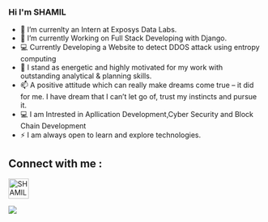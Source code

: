 ### Hi I'm SHAMIL

- 🔭 I’m currenlty an Intern at Exposys Data Labs.
- 🌱 I’m currently Working on Full Stack Developing with Django.
- 💻 Currently Developing a Website to detect DDOS attack using entropy computing
- 💬 I stand as energetic and highly motivated for my work with outstanding analytical & planning skills.
- 📫 A positive attitude which can really make dreams come true – it did for me. I have dream that I can’t let go of, trust my instincts and pursue it.
- 💻 I am Intrested in Apllication Development,Cyber Security and Block Chain Development
- ⚡ I am always open to learn and explore technologies. 

## Connect with me :

<p align="left">
<a href=https://www.linkedin.com/in/shamil-t target="blank"><img align="center" src=https://cdn.jsdelivr.net/npm/simple-icons@3.0.1/icons/linkedin.svg alt="SHAMIL" height="40" width="40" /></a>
</p>

<img src="https://github-readme-stats.vercel.app/api?username=shamil-t&&show_icons=true&title_color=ffffff&icon_color=bb2acf&text_color=daf7dc&bg_color=151515">
